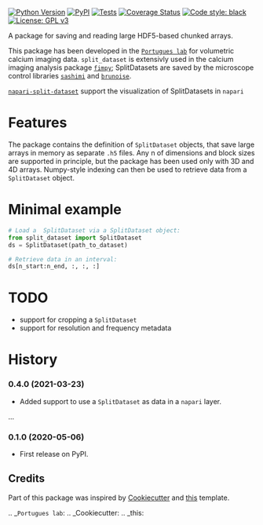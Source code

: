 
[![Python Version](https://img.shields.io/pypi/pyversions/split_dataset.svg)](https://pypi.org/project/split_dataset)
[![PyPI](https://img.shields.io/pypi/v/split_dataset.svg)](
    https://pypi.python.org/pypi/split_dataset)
[![Tests](https://img.shields.io/github/workflow/status/brainglobe/bg-atlasapi/tests)](
    https://github.com/brainglobe/bg-atlasapi/actions)
[![Coverage Status](https://coveralls.io/repos/github/portugueslab/split_dataset/badge.svg?branch=master)](https://coveralls.io/github/portugueslab/split_dataset?branch=master)
[![Code style: black](https://img.shields.io/badge/code%20style-black-000000.svg)](https://github.com/python/black)
[![License: GPL v3](https://img.shields.io/badge/License-GPLv3-blue.svg)](https://www.gnu.org/licenses/gpl-3.0)



A package for saving and reading large HDF5-based chunked arrays. 

This package has been developed in the [`Portugues lab`](http://www.portugueslab.com) for volumetric calcium imaging data. `split_dataset` is extensivly used in the calcium imaging analysis package [`fimpy`](https://github.com/portugueslab/fimpy); SplitDatasets are saved by the microscope control libraries [`sashimi`](https://github.com/portugueslab/sashimi) and [`brunoise`](https://github.com/portugueslab/brunoise).

[`napari-split-dataset`](https://github.com/portugueslab/napari-split-dataset) support the visualization of SplitDatasets in `napari`

# Features
The package contains the definition of  `SplitDataset` objects, that save large arrays in memory as separate  `.h5` files. Any n of dimensions and block sizes are supported in principle, but the package has been used only with 3D and 4D arrays.
Numpy-style indexing can then be used to retrieve data from a `SplitDataset` object.

# Minimal example
```python
# Load a  SplitDataset via a SplitDataset object:
from split_dataset import SplitDataset 
ds = SplitDataset(path_to_dataset)

# Retrieve data in an interval:
ds[n_start:n_end, :, :, :]
```


# TODO
* support for cropping a `SplitDataset`
* support for resolution and frequency metadata


# History

### 0.4.0 (2021-03-23)
* Added support to use a `SplitDataset` as data in a `napari` layer.

...

### 0.1.0 (2020-05-06)
* First release on PyPI.


Credits
-------

Part of this package was inspired by  [Cookiecutter](https://github.com/audreyr/cookiecutter) and [this](https://github.com/audreyr/cookiecutter-pypackage) template.

.. _`Portugues lab`: 
.. _Cookiecutter: 
.. _this: 
